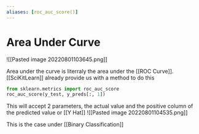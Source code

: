 ```yaml
---
aliases: [roc_auc_score()]
---
```

# Area Under Curve
![[Pasted image 20220801103645.png]]

Area under the curve is literraly the area under the [[ROC Curve]]. [[SciKitLearn]] already provide us with a method to do this
```python
from sklearn.metrics import roc_auc_score
roc_auc_score(y_test, y_preds[:, 1])
```

This will accept 2 parameters, the actual value and the positive column of the predicted value or [[Y Hat]]
![[Pasted image 20220801104535.png]]

This is the case under [[Binary Classification]]
